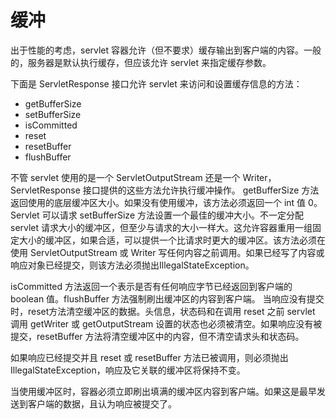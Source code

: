 缓冲
====

出于性能的考虑，servlet 容器允许（但不要求）缓存输出到客户端的内容。一般的，服务器是默认执行缓存，但应该允许 servlet 来指定缓存参数。

下面是 ServletResponse 接口允许 servlet 来访问和设置缓存信息的方法：

* getBufferSize
* setBufferSize
* isCommitted
* reset
* resetBuffer
* flushBuffer

不管 servlet 使用的是一个 ServletOutputStream 还是一个 Writer，ServletResponse 接口提供的这些方法允许执行缓冲操作。
getBufferSize 方法返回使用的底层缓冲区大小。如果没有使用缓冲，该方法必须返回一个 int 值 0。
Servlet 可以请求 setBufferSize 方法设置一个最佳的缓冲大小。不一定分配 servlet 请求大小的缓冲区，但至少与请求的大小一样大。这允许容器重用一组固定大小的缓冲区，如果合适，可以提供一个比请求时更大的缓冲区。该方法必须在使用 ServletOutputStream 或 Writer 写任何内容之前调用。如果已经写了内容或响应对象已经提交，则该方法必须抛出IllegalStateException。

isCommitted 方法返回一个表示是否有任何响应字节已经返回到客户端的boolean 值。flushBuffer 方法强制刷出缓冲区的内容到客户端。
当响应没有提交时，reset方法清空缓冲区的数据。头信息，状态码和在调用 reset 之前 servlet 调用 getWriter 或 getOutputStream 设置的状态也必须被清空。如果响应没有被提交，resetBuffer 方法将清空缓冲区中的内容，但不清空请求头和状态码。

如果响应已经提交并且 reset 或 resetBuffer 方法已被调用，则必须抛出 IllegalStateException，响应及它关联的缓冲区将保持不变。

当使用缓冲区时，容器必须立即刷出填满的缓冲区内容到客户端。如果这是最早发送到客户端的数据，且认为响应被提交了。